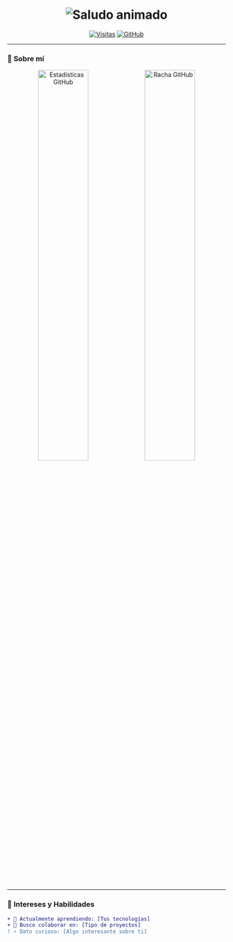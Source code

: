 <h1 align="center">
  <img src="https://readme-typing-svg.demolab.com?font=Fira+Code&weight=600&size=28&pause=1000&color=00FF7F&center=true&vCenter=true&width=500&lines=¡Hola!+👋+Soy+Toji211" alt="Saludo animado"/>
</h1>

<div align="center">
  
[![Visitas](https://komarev.com/ghpvc/?username=Toji211&color=00FF7F&style=flat-square)](https://github.com/Toji211)
[![GitHub](https://img.shields.io/badge/GitHub-000?style=flat-square&logo=github&logoColor=white&labelColor=000&color=FF00FF)](https://github.com/Toji211)

</div>

---

### 🔮 **Sobre mí**
<p align="center">
  <img src="https://github-readme-stats.vercel.app/api?username=Toji211&show_icons=true&theme=radical&hide_border=true&bg_color=0d1117&title_color=00FF7F&icon_color=FF00FF" alt="Estadísticas GitHub" width="48%"/>
  <img src="https://github-readme-streak-stats.herokuapp.com/?user=Toji211&theme=radical&hide_border=true&background=0d1117&stroke=00FF7F&ring=FF00FF&fire=FF00FF&currStreakLabel=00FF7F" alt="Racha GitHub" width="48%"/>
</p>

---

### 🌈 **Intereses y Habilidades**
```diff
+ 🌱 Actualmente aprendiendo: [Tus tecnologías]
+ 💞️ Busco colaborar en: [Tipo de proyectos]
! ⚡ Dato curioso: [Algo interesante sobre ti]
